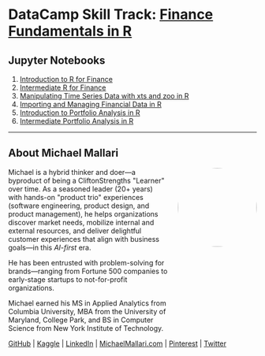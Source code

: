 # DataCamp Skill Track: <a href="https://app.datacamp.com/learn/skill-tracks/finance-fundamentals-in-r" target="_blank">Finance Fundamentals in R</a>

## Jupyter Notebooks

1. [Introduction to R for Finance]()
1. [Intermediate R for Finance]()
1. [Manipulating Time Series Data with xts and zoo in R]()
1. [Importing and Managing Financial Data in R]()
1. [Introduction to Portfolio Analysis in R]()
1. [Intermediate Portfolio Analysis in R]()
 
---

## About Michael Mallari

<img src="https://www.michaelmallari.com/img/headshot.jpg" width="160" height="160" align="right" style="margin: 0px 0px 160px 20px; border-radius: 50%;" />

Michael is a hybrid thinker and doer—a byproduct of being a CliftonStrengths "Learner" over time. As a seasoned leader (20+ years) with hands-on "product trio" experiences (software engineering, product design, and product management), he helps organizations discover market needs, mobilize internal and external resources, and deliver delightful customer experiences that align with business goals—in this *AI-first* era.

He has been entrusted with problem-solving for brands—ranging from Fortune 500 companies to early-stage startups to not-for-profit organizations.

Michael earned his MS in Applied Analytics from Columbia University, MBA from the University of Maryland, College Park, and BS in Computer Science from New York Institute of Technology.

<a href="https://github.com/michaelmallari" target="_blank">GitHub</a> | <a href="https://www.kaggle.com/michaelmallari" target="_blank">Kaggle</a> | <a href="https://www.linkedin.com/in/mmallari" target="_blank">LinkedIn</a> | <a href="https://www.michaelmallari.com" target="_blank">MichaelMallari.com</a> | <a href="https://www.pinterest.com/michaelmallari" target="_blank">Pinterest</a> | <a href="https://twitter.com/MichaelMallari" target="_blank">Twitter</a>

